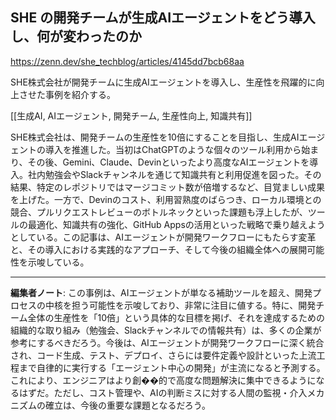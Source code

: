 ## SHE の開発チームが生成AIエージェントをどう導入し、何が変わったのか

https://zenn.dev/she_techblog/articles/4145dd7bcb68aa

SHE株式会社が開発チームに生成AIエージェントを導入し、生産性を飛躍的に向上させた事例を紹介する。

[[生成AI, AIエージェント, 開発チーム, 生産性向上, 知識共有]]

SHE株式会社は、開発チームの生産性を10倍にすることを目指し、生成AIエージェントの導入を推進した。当初はChatGPTのような個々のツール利用から始まり、その後、Gemini、Claude、Devinといったより高度なAIエージェントを導入。社内勉強会やSlackチャンネルを通じて知識共有と利用促進を図った。その結果、特定のレポジトリではマージコミット数が倍増するなど、目覚ましい成果を上げた。一方で、Devinのコスト、利用習熟度のばらつき、ローカル環境との競合、プルリクエストレビューのボトルネックといった課題も浮上したが、ツールの最適化、知識共有の強化、GitHub Appsの活用といった戦略で乗り越えようとしている。この記事は、AIエージェントが開発ワークフローにもたらす変革と、その導入における実践的なアプローチ、そして今後の組織全体への展開可能性を示唆している。

---

**編集者ノート**: この事例は、AIエージェントが単なる補助ツールを超え、開発プロセスの中核を担う可能性を示唆しており、非常に注目に値する。特に、開発チーム全体の生産性を「10倍」という具体的な目標を掲げ、それを達成するための組織的な取り組み（勉強会、Slackチャンネルでの情報共有）は、多くの企業が参考にするべきだろう。今後は、AIエージェントが開発ワークフローに深く統合され、コード生成、テスト、デプロイ、さらには要件定義や設計といった上流工程まで自律的に実行する「エージェント中心の開発」が主流になると予測する。これにより、エンジニアはより創��的で高度な問題解決に集中できるようになるはずだ。ただし、コスト管理や、AIの判断ミスに対する人間の監視・介入メカニズムの確立は、今後の重要な課題となるだろう。
